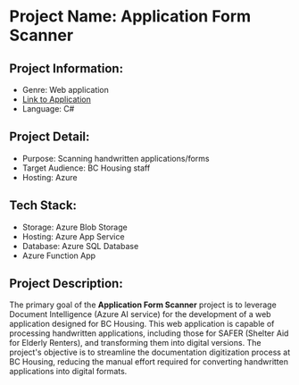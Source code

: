 # Project Name: Application Form Scanner

## Project Information:
- Genre: Web application
- [Link to Application](https://afsbackendwebapp.azurewebsites.net/Home/Visualization)
- Language: C#

## Project Detail:
- Purpose: Scanning handwritten applications/forms
- Target Audience: BC Housing staff
- Hosting: Azure

## Tech Stack:
- Storage: Azure Blob Storage
- Hosting: Azure App Service
- Database: Azure SQL Database
- Azure Function App

## Project Description:

The primary goal of the **Application Form Scanner** project is to leverage Document Intelligence (Azure AI service) for the development of a web application designed for BC Housing. This web application is capable of processing handwritten applications, including those for SAFER (Shelter Aid for Elderly Renters), and transforming them into digital versions. The project's objective is to streamline the documentation digitization process at BC Housing, reducing the manual effort required for converting handwritten applications into digital formats.
